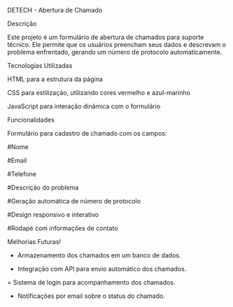 DETECH - Abertura de Chamado

Descrição

Este projeto é um formulário de abertura de chamados para suporte técnico. Ele permite que os usuários preencham seus dados e descrevam o problema enfrentado, gerando um número de protocolo automaticamente.

Tecnologias Utilizadas

HTML para a estrutura da página

CSS para estilização, utilizando cores vermelho e azul-marinho

JavaScript para interação dinâmica com o formulário

Funcionalidades

Formulário para cadastro de chamado com os campos:

#Nome

#Email

#Telefone

#Descrição do problema

#Geração automática de número de protocolo

#Design responsivo e interativo

#Rodapé com informações de contato

Melhorias Futuras!

- Armazenamento dos chamados em um banco de dados.

- Integração com API para envio automático dos chamados.

= Sistema de login para acompanhamento dos chamados.

- Notificações por email sobre o status do chamado.
